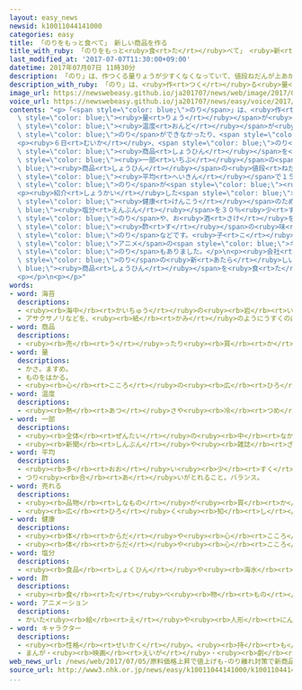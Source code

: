 ```yaml
---
layout: easy_news
newsid: k10011044141000
categories: easy
title: 「のりをもっと食べて」　新しい商品を作る
title_with_ruby: 「のりをもっと<ruby>食<rt>た</rt></ruby>べて」　<ruby>新<rt>あたら</rt></ruby>しい<ruby>商品<rt>しょうひん</rt></ruby>を<ruby>作<rt>つく</rt></ruby>る
last_modified_at: '2017-07-07T11:30:00+09:00'
datetime: 2017年07月07日 11時30分
description: 「のり」は、作つくる量りょうが少すくなくなっていて、値段ねだんが上あがっています。
description_with_ruby: 「のり」は、<ruby>作<rt>つく</rt></ruby>る<ruby>量<rt>りょう</rt></ruby>が<ruby>少<rt>すく</rt></ruby>なくなっていて、<ruby>値段<rt>ねだん</rt></ruby>が<ruby>上<rt>あ</rt></ruby>がっています。
image_url: https://newswebeasy.github.io/ja201707/news/web/image/2017/07/07/k10011044141000.jpg
voice_url: https://newswebeasy.github.io/ja201707/news/easy/voice/2017/07/07/k10011044141000.mp3
contents: "<p>「<span style=\"color: blue;\">のり</span>」は、<ruby>作<rt>つく</rt></ruby>る<span\
  \ style=\"color: blue;\"><ruby>量<rt>りょう</rt></ruby></span>が<ruby>少<rt>すく</rt></ruby>なくなっていて、<ruby>値段<rt>ねだん</rt></ruby>が<ruby>上<rt>あ</rt></ruby>がっています。<ruby>海<rt>うみ</rt></ruby>の<ruby>水<rt>みず</rt></ruby>の<span\
  \ style=\"color: blue;\"><ruby>温度<rt>おんど</rt></ruby></span>が<ruby>上<rt>あ</rt></ruby>がっていい<span\
  \ style=\"color: blue;\">のり</span>ができなかったり、<span style=\"color: blue;\">のり</span>を<ruby>作<rt>つく</rt></ruby>る<ruby>人<rt>ひと</rt></ruby>が<ruby>年<rt>とし</rt></ruby>をとって<ruby>少<rt>すく</rt></ruby>なくなったりしているためです。</p>\n\
  <p><ruby>６日<rt>むいか</rt></ruby>、<span style=\"color: blue;\">のり</span>の<ruby>会社<rt>かいしゃ</rt></ruby>が１１の<ruby>新<rt>あたら</rt></ruby>しい<span\
  \ style=\"color: blue;\"><ruby>商品<rt>しょうひん</rt></ruby></span>を<ruby>紹介<rt>しょうかい</rt></ruby>しました。この<ruby>会社<rt>かいしゃ</rt></ruby>は４<ruby>月<rt>がつ</rt></ruby>に<span\
  \ style=\"color: blue;\"><ruby>一部<rt>いちぶ</rt></ruby></span>の<span style=\"color:\
  \ blue;\"><ruby>商品<rt>しょうひん</rt></ruby></span>の<ruby>値段<rt>ねだん</rt></ruby>を<span\
  \ style=\"color: blue;\"><ruby>平均<rt>へいきん</rt></ruby></span>で１５％<ruby>上<rt>あ</rt></ruby>げていて、<span\
  \ style=\"color: blue;\">のり</span>が<span style=\"color: blue;\"><ruby>売<rt>う</rt></ruby>れ</span>なくなることを<ruby>心配<rt>しんぱい</rt></ruby>しています。</p>\n\
  <p><ruby>紹介<rt>しょうかい</rt></ruby>した<span style=\"color: blue;\"><ruby>商品<rt>しょうひん</rt></ruby></span>は、<span\
  \ style=\"color: blue;\"><ruby>健康<rt>けんこう</rt></ruby></span>のために<span style=\"color:\
  \ blue;\"><ruby>塩分<rt>えんぶん</rt></ruby></span>を３０％<ruby>少<rt>すく</rt></ruby>なくした<span\
  \ style=\"color: blue;\">のり</span>や、お<ruby>酒<rt>さけ</rt></ruby>を<ruby>飲<rt>の</rt></ruby>みながら<ruby>食<rt>た</rt></ruby>べる<span\
  \ style=\"color: blue;\"><ruby>酢<rt>す</rt></ruby></span>の<ruby>味<rt>あじ</rt></ruby>の<span\
  \ style=\"color: blue;\">のり</span>などです。<ruby>子<rt>こ</rt></ruby>どもの<ruby>弁当<rt>べんとう</rt></ruby>に<ruby>入<rt>い</rt></ruby>れるために<span\
  \ style=\"color: blue;\">アニメ</span>の<span style=\"color: blue;\">キャラクター</span>の<ruby>形<rt>かたち</rt></ruby>にした<span\
  \ style=\"color: blue;\">のり</span>もありました。</p>\n<p><ruby>会社<rt>かいしゃ</rt></ruby>の<ruby>社長<rt>しゃちょう</rt></ruby>は「たくさんの<ruby>人<rt>ひと</rt></ruby>に<span\
  \ style=\"color: blue;\">のり</span>の<ruby>新<rt>あたら</rt></ruby>しい<span style=\"color:\
  \ blue;\"><ruby>商品<rt>しょうひん</rt></ruby></span>を<ruby>食<rt>た</rt></ruby>べてほしいです」と<ruby>話<rt>はな</rt></ruby>しています。</p>\n\
  <p></p>\n<p></p>"
words:
- word: 海苔
  descriptions:
  - <ruby><rb>海中</rb><rt>かいちゅう</rt></ruby>の<ruby><rb>岩</rb><rt>いわ</rt></ruby>などにコケのようについている<ruby><rb>海藻</rb><rt>かいそう</rt></ruby>。アサクサノリ・アオノリなど。
  - アサクサノリなどを、<ruby><rb>紙</rb><rt>かみ</rt></ruby>のようにうすくのばして、かわかした<ruby><rb>食</rb><rt>た</rt></ruby>べ<ruby><rb>物</rb><rt>もの</rt></ruby>。
- word: 商品
  descriptions:
  - <ruby><rb>売</rb><rt>う</rt></ruby>ったり<ruby><rb>買</rb><rt>か</rt></ruby>ったりするための<ruby><rb>品物</rb><rt>しなもの</rt></ruby>。
- word: 量
  descriptions:
  - かさ。ますめ。
  - ものをはかる。
  - <ruby><rb>心</rb><rt>こころ</rt></ruby>の<ruby><rb>広</rb><rt>ひろ</rt></ruby>さ。<ruby><rb>能力</rb><rt>のうりょく</rt></ruby>の<ruby><rb>大</rb><rt>おお</rt></ruby>きさ。
- word: 温度
  descriptions:
  - <ruby><rb>熱</rb><rt>あつ</rt></ruby>さや<ruby><rb>冷</rb><rt>つめ</rt></ruby>たさの<ruby><rb>度合</rb><rt>どあ</rt></ruby>いを<ruby><rb>数字</rb><rt>すうじ</rt></ruby>で<ruby><rb>表</rb><rt>あらわ</rt></ruby>したもの。
- word: 一部
  descriptions:
  - <ruby><rb>全体</rb><rt>ぜんたい</rt></ruby>の<ruby><rb>中</rb><rt>なか</rt></ruby>の、ある<ruby><rb>部分</rb><rt>ぶぶん</rt></ruby>。
  - <ruby><rb>新聞</rb><rt>しんぶん</rt></ruby>や<ruby><rb>雑誌</rb><rt>ざっし</rt></ruby>などを<ruby><rb>数</rb><rt>かぞ</rt></ruby>えるときの、<ruby><rb>一</rb><rt>ひと</rt></ruby>つ。
- word: 平均
  descriptions:
  - <ruby><rb>多</rb><rt>おお</rt></ruby>い<ruby><rb>少</rb><rt>すく</rt></ruby>ないや<ruby><rb>高</rb><rt>たか</rt></ruby>い<ruby><rb>低</rb><rt>ひく</rt></ruby>いなどがないように、ならすこと。
  - つり<ruby><rb>合</rb><rt>あ</rt></ruby>いがとれること。バランス。
- word: 売れる
  descriptions:
  - <ruby><rb>品物</rb><rt>しなもの</rt></ruby>が<ruby><rb>買</rb><rt>か</rt></ruby>われる。
  - <ruby><rb>広</rb><rt>ひろ</rt></ruby>く<ruby><rb>知</rb><rt>し</rt></ruby>られる。
- word: 健康
  descriptions:
  - <ruby><rb>体</rb><rt>からだ</rt></ruby>や<ruby><rb>心</rb><rt>こころ</rt></ruby>に<ruby><rb>悪</rb><rt>わる</rt></ruby>いところがなく、<ruby><rb>元気</rb><rt>げんき</rt></ruby>なようす。
  - <ruby><rb>体</rb><rt>からだ</rt></ruby>や<ruby><rb>心</rb><rt>こころ</rt></ruby>のぐあい。
- word: 塩分
  descriptions:
  - <ruby><rb>食品</rb><rt>しょくひん</rt></ruby>や<ruby><rb>海水</rb><rt>かいすい</rt></ruby>などにふくまれている<ruby><rb>塩</rb><rt>しお</rt></ruby>の<ruby><rb>量</rb><rt>りょう</rt></ruby>。<ruby><rb>塩</rb><rt>しお</rt></ruby>け。
- word: 酢
  descriptions:
  - <ruby><rb>食</rb><rt>た</rt></ruby>べ<ruby><rb>物</rb><rt>もの</rt></ruby>の<ruby><rb>味</rb><rt>あじ</rt></ruby>つけに<ruby><rb>使</rb><rt>つか</rt></ruby>う、すっぱい<ruby><rb>液体</rb><rt>えきたい</rt></ruby>。
- word: アニメーション
  descriptions:
  - かいた<ruby><rb>絵</rb><rt>え</rt></ruby>や<ruby><rb>人形</rb><rt>にんぎょう</rt></ruby>を、<ruby><rb>動</rb><rt>うご</rt></ruby>きに<ruby><rb>従</rb><rt>したが</rt></ruby>って<ruby><rb>一</rb><rt>ひと</rt></ruby>こま<ruby><rb>一</rb><rt>ひと</rt></ruby>こま<ruby><rb>撮影</rb><rt>さつえい</rt></ruby>し、それを<ruby><rb>映</rb><rt>うつ</rt></ruby>して<ruby><rb>実際</rb><rt>じっさい</rt></ruby>に<ruby><rb>動</rb><rt>うご</rt></ruby>いているように<ruby><rb>見</rb><rt>み</rt></ruby>せる<ruby><rb>映画</rb><rt>えいが</rt></ruby>。<ruby><rb>動画</rb><rt>どうが</rt></ruby>。アニメ。
- word: キャラクター
  descriptions:
  - <ruby><rb>性格</rb><rt>せいかく</rt></ruby>。<ruby><rb>持</rb><rt>も</rt></ruby>ち<ruby><rb>味</rb><rt>あじ</rt></ruby>。
  - まんが・<ruby><rb>映画</rb><rt>えいが</rt></ruby>・<ruby><rb>劇</rb><rt>げき</rt></ruby>などに<ruby><rb>出</rb><rt>で</rt></ruby>てくる<ruby><rb>人物</rb><rt>じんぶつ</rt></ruby>や<ruby><rb>動物</rb><rt>どうぶつ</rt></ruby>。
web_news_url: /news/web/2017/07/05/原料価格上昇で値上げも-のり離れ対策で新商品/
source_url: http://www3.nhk.or.jp/news/easy/k10011044141000/k10011044141000.html
...
```

